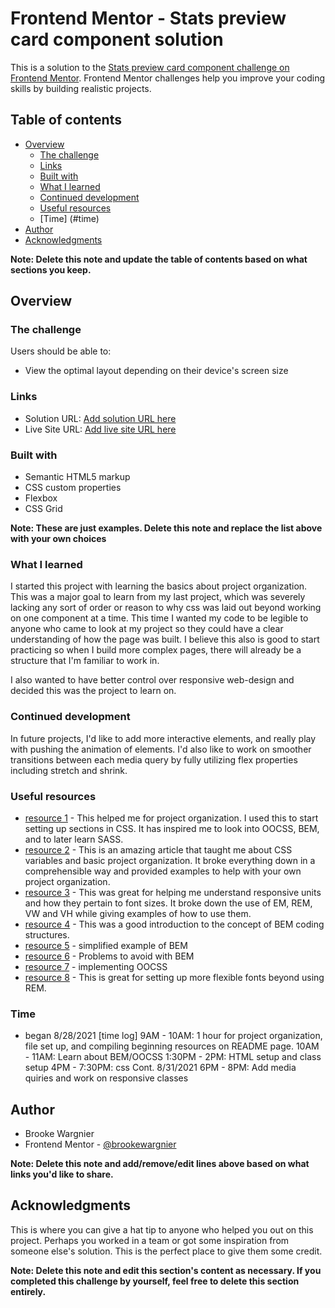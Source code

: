 # Frontend Mentor - Stats preview card component solution

This is a solution to the [Stats preview card component challenge on Frontend Mentor](https://www.frontendmentor.io/challenges/stats-preview-card-component-8JqbgoU62). Frontend Mentor challenges help you improve your coding skills by building realistic projects.

## Table of contents

- [Overview](#overview)
  - [The challenge](#the-challenge)
  - [Links](#links)
  - [Built with](#built-with)
  - [What I learned](#what-i-learned)
  - [Continued development](#continued-development)
  - [Useful resources](#useful-resources)
  - [Time] (#time)
- [Author](#author)
- [Acknowledgments](#acknowledgments)

**Note: Delete this note and update the table of contents based on what sections you keep.**

## Overview

### The challenge

Users should be able to:

- View the optimal layout depending on their device's screen size

### Links

- Solution URL: [Add solution URL here](https://your-solution-url.com)
- Live Site URL: [Add live site URL here](https://your-live-site-url.com)

### Built with

- Semantic HTML5 markup
- CSS custom properties
- Flexbox
- CSS Grid

**Note: These are just examples. Delete this note and replace the list above with your own choices**

### What I learned

I started this project with learning the basics about project organization. This was a major goal to learn from my last project, which was severely lacking any sort of order or reason to why css was laid out beyond working on one component at a time. This time I wanted my code to be legible to anyone who came to look at my project so they could have a clear understanding of how the page was built. I believe this also is good to start practicing so when I build more complex pages, there will already be a structure that I'm familiar to work in.

I also wanted to have better control over responsive web-design and decided this was the project to learn on.


### Continued development

In future projects, I'd like to add more interactive elements, and really play with pushing the animation of elements. I'd also like to work on smoother transitions between each media query by fully utilizing flex properties including stretch and shrink.

### Useful resources

- [resource 1](https://developer.mozilla.org/en-US/docs/Learn/CSS/Building_blocks/Organizing) - This helped me for project organization. I used this to start setting up sections in CSS. It has inspired me to look into OOCSS, BEM, and to later learn SASS.
- [resource 2](https://ogkcreative.com/development/8-html-css-tips-for-organizing-code-in-your-web-project/) - This is an amazing article that taught me about CSS variables and basic project organization. It broke everything down in a comprehensible way and provided examples to help with your own project organization.
- [resource 3](https://www.freecodecamp.org/news/learn-css-units-em-rem-vh-vw-with-code-examples/) - This was great for helping me understand responsive units and how they pertain to font sizes. It broke down the use of EM, REM, VW and VH while giving examples of how to use them.
- [resource 4](https://en.bem.info/methodology/quick-start/) - This was a good introduction to the concept of BEM coding structures.
- [resource 5](https://www.youtube.com/watch?v=er1JEDuPbZQ) - simplified example of BEM
- [resource 6](https://www.smashingmagazine.com/2016/06/battling-bem-extended-edition-common-problems-and-how-to-avoid-them/) - Problems to avoid with BEM
- [resource 7](https://www.keycdn.com/blog/oocss) - implementing OOCSS
- [resource 8](https://www.madebymike.com.au/writing/precise-control-responsive-typography/) - This is great for setting up more flexible fonts beyond using REM.
### Time
 - began 8/28/2021
      [time log]
        9AM - 10AM: 1 hour for project organization, file set up, and compiling beginning resources on README page.
        10AM - 11AM: Learn about BEM/OOCSS
        1:30PM - 2PM: HTML setup and class setup
        4PM - 7:30PM: css
    Cont. 8/31/2021
        6PM - 8PM: Add media quiries and work on responsive classes
## Author

- Brooke Wargnier
- Frontend Mentor - [@brookewargnier](https://www.frontendmentor.io/profile/brookewargnier)

**Note: Delete this note and add/remove/edit lines above based on what links you'd like to share.**

## Acknowledgments

This is where you can give a hat tip to anyone who helped you out on this project. Perhaps you worked in a team or got some inspiration from someone else's solution. This is the perfect place to give them some credit.

**Note: Delete this note and edit this section's content as necessary. If you completed this challenge by yourself, feel free to delete this section entirely.**

